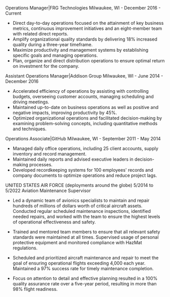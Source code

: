 Operations Manager|FRG Technologies
Milwaukee, WI - December 2016 - Current
- Direct day-to-day operations focused on the attainment of key business metrics, continuous improvement initiatives and an eight-member team with related direct reports.
- Amplify organizational quality standards by delivering 18% increased quality during a three-year timeframe.
- Maximize productivity and management systems by establishing specific goals and managing operations.
- Plan, organize and direct distribution operations to ensure optimal return on investment for the company.

Assistant Operations Manager|Addison Group
Milwaukee, WI - June 2014 - December 2016
- Accelerated efficiency of operations by assisting with controlling budgets, overseeing customer accounts, managing scheduling and driving meetings.
- Maintained up-to-date on business operations as well as positive and negative impacts, improving productivity by 45%.
- Optimized organizational operations and facilitated decision-making by examining problem-solving concepts, including quantitative methods and techniques.

Operations Associate|GitHub
Milwaukee, WI - September 2011 - May 2014
- Managed daily office operations, including 25 client accounts, supply inventory and record management.
- Maintained daily reports and advised executive leaders in decision-making processes.
- Developed recordkeeping systems for 100 employees' records and company documents to optimize operations and reduce project lags.


UNITED STATES AIR FORCE (deployments around the globe) 5/2014 to 5/2022
Aviation Maintenance Supervisor

- Led a dynamic team of avionics specialists to maintain and repair hundreds of millions of dollars worth of critical aircraft assets. Conducted regular scheduled maintenance inspections, identified needed repairs, and worked with the team to ensure the highest levels of operational effectiveness and safety.

- Trained and mentored team members to ensure that all relevant safety standards were maintained at all times. Supervised usage of personal protective equipment and monitored compliance with HazMat regulations.

- Scheduled and prioritized aircraft maintenance and repair to meet the goal of ensuring operational flights exceeding 4,000 each year. Maintained a 97% success rate for timely maintenance completion.

- Focus on attention to detail and effective planning resulted in a 100% quality assurance rate over a five-year period, resulting in more than 98% flight readiness.